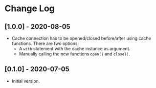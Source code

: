 # Change Log

## [1.0.0] - 2020-08-05

- Cache connection has to be opened/closed before/after using cache functions. There are two options:
  - A `with` statement with the cache instance as argument.
  - Manually calling the new functions `open()` and `close()`.

## [0.1.0] - 2020-07-05

- Initial version.